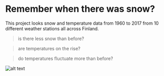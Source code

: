 # Remember when there was snow?

This project looks snow and temperature data from 1960 to 2017 from 10 different weather stations all across Finland. 
> is there less snow than before?

> are temperatures on the rise?

> do temperatures fluctuate more than before? 

![alt text]()
